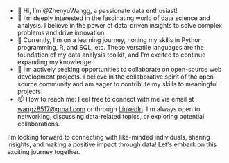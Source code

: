 - 👋 Hi, I’m @ZhenyuWangg, a passionate data enthusiast!
- 👀 I’m deeply interested in the fascinating world of data science and analysis. I believe in the power of data-driven insights to solve complex problems and drive innovation.
- 🌱 Currently, I'm on a learning journey, honing my skills in Python programming, R, and SQL, etc. These versatile languages are the foundation of my data analysis toolkit, and I'm excited to continue expanding my knowledge.
- 💞️ I’m actively seeking opportunities to collaborate on open-source web development projects. I believe in the collaborative spirit of the open-source community and am eager to contribute my skills to meaningful projects.
- 📫 How to reach me: Feel free to connect with me via email at wangz8517@gmail.com or through [LinkedIn](https://www.linkedin.com/in/zhenyu-jimmy-wang/). I'm always open to networking, discussing data-related topics, or exploring potential collaborations.

I'm looking forward to connecting with like-minded individuals, sharing insights, and making a positive impact through data! Let's embark on this exciting journey together.


<!---
ZhenyuWangg/ZhenyuWangg is a ✨ special ✨ repository because its `README.md` (this file) appears on your GitHub profile.
You can click the Preview link to take a look at your changes.
--->
